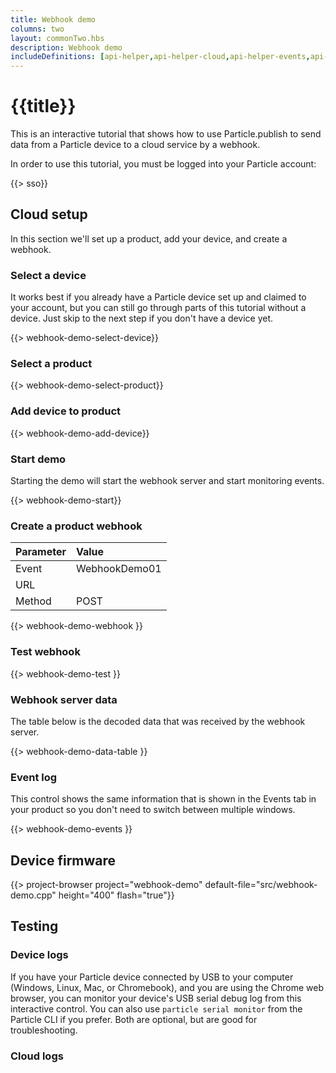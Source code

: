 ```yaml
---
title: Webhook demo
columns: two
layout: commonTwo.hbs
description: Webhook demo
includeDefinitions: [api-helper,api-helper-cloud,api-helper-events,api-helper-extras,api-helper-projects,webhook-demo,zip]
---
```


# {{title}}

This is an interactive tutorial that shows how to use Particle.publish to send data from a Particle device to a cloud service by a webhook.

In order to use this tutorial, you must be logged into your Particle account:

{{> sso}}

## Cloud setup

In this section we'll set up a product, add your device, and create a webhook.

### Select a device

It works best if you already have a Particle device set up and claimed to your account, but you can still go through parts of this tutorial without a device. Just skip to the next step if you don't have a device yet.

{{> webhook-demo-select-device}}


### Select a product

{{> webhook-demo-select-product}}

### Add device to product

{{> webhook-demo-add-device}}

### Start demo

Starting the demo will start the webhook server and start monitoring events.

{{> webhook-demo-start}}


### Create a product webhook

| Parameter | Value | 
| :--- | :--- |
| Event | WebhookDemo01 |
| URL | <span class="webhookUrlSpan"></span> |
| Method | POST |


{{> webhook-demo-webhook }}




### Test webhook

{{> webhook-demo-test }}

### Webhook server data

The table below is the decoded data that was received by the webhook server.

{{> webhook-demo-data-table }}


### Event log

This control shows the same information that is shown in the Events tab in your product so you don't need to switch between multiple windows.

{{> webhook-demo-events }}


## Device firmware

{{> project-browser project="webhook-demo" default-file="src/webhook-demo.cpp" height="400" flash="true"}}




## Testing

### Device logs

If you have your Particle device connected by USB to your computer (Windows, Linux, Mac, or Chromebook), and you are using the Chrome web browser, you can monitor your device's USB serial debug log from this interactive control. You can also use `particle serial monitor` from the Particle CLI if you prefer. Both are optional, but are good for troubleshooting.


### Cloud logs



